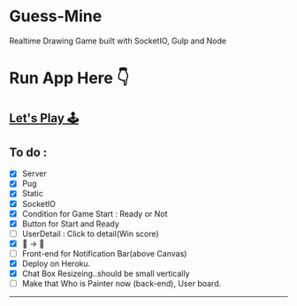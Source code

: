 # Guess-Mine

Realtime Drawing Game built with SocketIO, Gulp and Node

# Run App Here 👇

## [Let's Play 🕹](https://stark-hamlet-91085.herokuapp.com/)

## To do :

- [x] Server
- [x] Pug
- [x] Static
- [x] SocketIO
- [x] Condition for Game Start : Ready or Not
- [x] Button for Start and Ready
- [ ] UserDetail : Click to detail(Win score)
- [x] 🤑 -> 👑
- [ ] Front-end for Notification Bar(above Canvas)
- [x] Deploy on Heroku.
- [x] Chat Box Resizeing..should be small vertically
- [ ] Make that Who is Painter now (back-end), User board.

<hr></hr>
